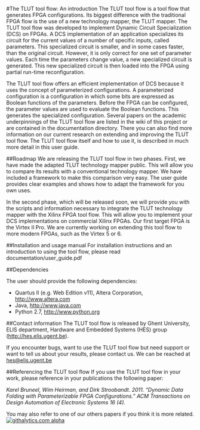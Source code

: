 #The TLUT tool flow: An introduction
The TLUT tool flow is a tool flow that generates FPGA configurations. Its biggest difference with the traditional FPGA flow is the use of a new technology mapper, the TLUT mapper. The TLUT tool flow was developed to implement Dynamic Circuit Specialization (DCS) on FPGAs. A DCS implementation of an application specializes its circuit for the current values of a number of specific inputs, called parameters. This specialized circuit is smaller, and in some cases faster, than the original circuit. However, it is only correct for one set of parameter values. Each time the parameters change value, a new specialized circuit is generated. This new specialized circuit is then loaded into the FPGA using partial run-time reconfiguration.

The TLUT tool flow offers an efficient implementation of DCS because it uses the concept of parameterized configurations. A parameterized configuration is a configuration in which some bits are expressed as Boolean functions of the parameters. Before the FPGA can be configured, the parameter values are used to evaluate the Boolean functions. This generates the specialized configuration. Several papers on the academic underpinnings of the TLUT tool flow are listed in the wiki of this project or are contained in the documentation directory. There you can also find more information on our current research on extending and improving the TLUT tool flow. The TLUT tool flow itself and how to use it, is described in much more detail in this user guide.

##Roadmap
We are releasing the TLUT tool flow in two phases. First, we have made the adapted TLUT technology mapper public. This will allow you to compare its results with a conventional technology mapper. We have included a framework to make this comparison very easy. The user guide provides clear examples and shows how to adapt the framework for you own uses.

In the second phase, which will be released soon, we will provide you with the scripts and information necessary to integrate the TLUT technology mapper with the Xilinx FPGA tool flow. This will allow you to implement your DCS implementations on commercial Xilinx FPGAs. Our first target FPGA is the Virtex II Pro. We are currently working on extending this tool flow to more modern FPGAs, such as the Virtex 5 or 6.

##Installation and usage manual
For installation instructions and an introduction to using the tool flow, please read documentation/user_guide.pdf

##Dependencies
The user should provide the following dependencies:
- Quartus II (e.g. Web Edition v11), Altera Corporation, <http://www.altera.com>
- Java, <http://www.java.com>
- Python 2.7, <http://www.python.org>

##Contact information
The TLUT tool flow is released by Ghent University, ELIS department, Hardware and Embedded Systems (HES) group (<http://hes.elis.ugent.be>).

If you encounter bugs, want to use the TLUT tool flow but need support or want to tell us about your results, please contact us.
We can be reached at <hes@elis.ugent.be>

##Referencing the TLUT tool flowIf you use the TLUT tool flow in your work, please reference in your publications the following paper:
*Karel Bruneel, Wim Heirman, and Dirk Stroobandt. 2011. “Dynamic Data Folding with Parameterizable FPGA Configurations.” ACM Transactions on Design Automation of Electronic Systems 16 (4).*
You may also refer to one of our others papers if you think it is more related.
[![githalytics.com alpha](https://cruel-carlota.pagodabox.com/5797f3a5e4b76d465ee2c3dd03a8928e "githalytics.com")](http://githalytics.com/UGent-HES/tlut_flow)
